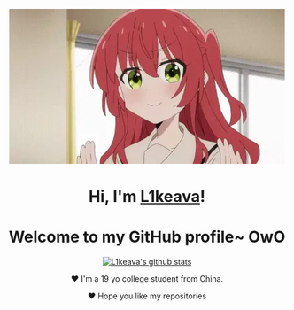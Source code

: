<p align="center">
  <a href="https://github.com/L1keava"><img src="kita-ikuyo-rap.webp" alt="Banner"></a>
</p>

<h1 align="center">Hi, I'm <a href="https://github.com/L1keava">L1keava</a>!</h1>
<h1 align="center">Welcome to my GitHub profile~ OwO</h1>

<p align="center">
  <a href="https://github.com/L1keava"><img src="https://github-readme-stats.vercel.app/api?username=L1keava&hide_border=true&show_icons=true" alt="L1keava's github stats"></a>
</p>

<p align="center">❤ I'm a 19 yo college student from China.</p>
<p align="center">❤ Hope you like my repositories </p>
